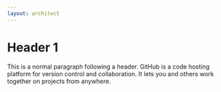 ```yaml
---
layout: architect
---
```


# [](#header-1)Header 1

This is a normal paragraph following a header. GitHub is a code hosting platform for version control and collaboration. It lets you and others work together on projects from anywhere.
